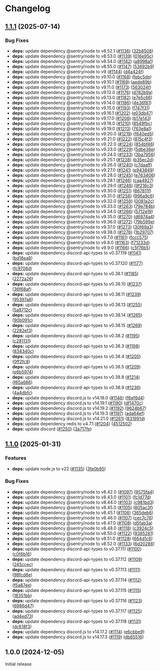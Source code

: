 # Changelog

## [1.1.1](https://github.com/andipaetzold/tttt-discord/compare/v1.1.0...v1.1.1) (2025-07-14)


### Bug Fixes

* **deps:** update dependency @sentry/node to v8.52.1 ([#1136](https://github.com/andipaetzold/tttt-discord/issues/1136)) ([32b8508](https://github.com/andipaetzold/tttt-discord/commit/32b8508a59f6537f9e1ace39f363805d3d571de1))
* **deps:** update dependency @sentry/node to v8.53.0 ([#1139](https://github.com/andipaetzold/tttt-discord/issues/1139)) ([016e95c](https://github.com/andipaetzold/tttt-discord/commit/016e95c1640c5093878f172f7cb478d3464b70bb))
* **deps:** update dependency @sentry/node to v8.54.0 ([#1142](https://github.com/andipaetzold/tttt-discord/issues/1142)) ([a8998a1](https://github.com/andipaetzold/tttt-discord/commit/a8998a107697bb8ceba19b6f2abcfb77084f35b7))
* **deps:** update dependency @sentry/node to v8.55.0 ([#1147](https://github.com/andipaetzold/tttt-discord/issues/1147)) ([53692b9](https://github.com/andipaetzold/tttt-discord/commit/53692b9a9f8d00267a75d4c0ef43691376817a11))
* **deps:** update dependency @sentry/node to v9 ([#1144](https://github.com/andipaetzold/tttt-discord/issues/1144)) ([d4a424f](https://github.com/andipaetzold/tttt-discord/commit/d4a424f1a4b2c17b94db23f5078ed530cfd94a71))
* **deps:** update dependency @sentry/node to v9.10.0 ([#1168](https://github.com/andipaetzold/tttt-discord/issues/1168)) ([febc5de](https://github.com/andipaetzold/tttt-discord/commit/febc5de69758d7a7da226219c4da8ea7f718565a))
* **deps:** update dependency @sentry/node to v9.10.1 ([#1169](https://github.com/andipaetzold/tttt-discord/issues/1169)) ([aede89b](https://github.com/andipaetzold/tttt-discord/commit/aede89bce10f2c35a2ea19f1ae47ed2ba67571bf))
* **deps:** update dependency @sentry/node to v9.11.0 ([#1173](https://github.com/andipaetzold/tttt-discord/issues/1173)) ([563024f](https://github.com/andipaetzold/tttt-discord/commit/563024f47f73bbb77bbd59609fc8c07d8a88fd00))
* **deps:** update dependency @sentry/node to v9.12.0 ([#1176](https://github.com/andipaetzold/tttt-discord/issues/1176)) ([d782b9a](https://github.com/andipaetzold/tttt-discord/commit/d782b9aa22c656053a2b005c0b0d27ed8fff5613))
* **deps:** update dependency @sentry/node to v9.13.0 ([#1182](https://github.com/andipaetzold/tttt-discord/issues/1182)) ([e7e5c66](https://github.com/andipaetzold/tttt-discord/commit/e7e5c663b9f887f4c6475521a2b8b5a0c4946d04))
* **deps:** update dependency @sentry/node to v9.14.0 ([#1186](https://github.com/andipaetzold/tttt-discord/issues/1186)) ([4e36f81](https://github.com/andipaetzold/tttt-discord/commit/4e36f81179643884774cccacf141de60eb20f85b))
* **deps:** update dependency @sentry/node to v9.15.0 ([#1193](https://github.com/andipaetzold/tttt-discord/issues/1193)) ([f747f31](https://github.com/andipaetzold/tttt-discord/commit/f747f319854cd7a3039b1f124bd90d908ac52ed9))
* **deps:** update dependency @sentry/node to v9.16.1 ([#1202](https://github.com/andipaetzold/tttt-discord/issues/1202)) ([e03db47](https://github.com/andipaetzold/tttt-discord/commit/e03db4773f50ff4d7d9e33046b63f6174f32d3ee))
* **deps:** update dependency @sentry/node to v9.17.0 ([#1206](https://github.com/andipaetzold/tttt-discord/issues/1206)) ([b17e143](https://github.com/andipaetzold/tttt-discord/commit/b17e1434af0f964f80afd8dbc6a87169b9f6fd63))
* **deps:** update dependency @sentry/node to v9.18.0 ([#1210](https://github.com/andipaetzold/tttt-discord/issues/1210)) ([8549fbc](https://github.com/andipaetzold/tttt-discord/commit/8549fbcc230851aa906e06ef5e299a01789b71c9))
* **deps:** update dependency @sentry/node to v9.19.0 ([#1213](https://github.com/andipaetzold/tttt-discord/issues/1213)) ([763e8a1](https://github.com/andipaetzold/tttt-discord/commit/763e8a1b3d1e6ec5f60b1a4f22d4edef32b8c3ff))
* **deps:** update dependency @sentry/node to v9.20.0 ([#1219](https://github.com/andipaetzold/tttt-discord/issues/1219)) ([f640ed5](https://github.com/andipaetzold/tttt-discord/commit/f640ed51f1f4045081686467e3aa2f880f0e15d4))
* **deps:** update dependency @sentry/node to v9.21.0 ([#1222](https://github.com/andipaetzold/tttt-discord/issues/1222)) ([815c4f3](https://github.com/andipaetzold/tttt-discord/commit/815c4f312d98333b86fd9d7e88ec4af4b8dec091))
* **deps:** update dependency @sentry/node to v9.22.0 ([#1224](https://github.com/andipaetzold/tttt-discord/issues/1224)) ([854bf46](https://github.com/andipaetzold/tttt-discord/commit/854bf46c5eeeaf85ec03b3a267c5888ba1692ffe))
* **deps:** update dependency @sentry/node to v9.23.0 ([#1229](https://github.com/andipaetzold/tttt-discord/issues/1229)) ([5dbe36e](https://github.com/andipaetzold/tttt-discord/commit/5dbe36e16ac05bfdea8c24cb6f3c60d40af74020))
* **deps:** update dependency @sentry/node to v9.24.0 ([#1233](https://github.com/andipaetzold/tttt-discord/issues/1233)) ([3ba7956](https://github.com/andipaetzold/tttt-discord/commit/3ba7956c65cd96b1d88c75c92071a067a7387a44))
* **deps:** update dependency @sentry/node to v9.25.1 ([#1238](https://github.com/andipaetzold/tttt-discord/issues/1238)) ([b35ec2d](https://github.com/andipaetzold/tttt-discord/commit/b35ec2deff37d61d5b2aa64996d99a2f749e1293))
* **deps:** update dependency @sentry/node to v9.26.0 ([#1240](https://github.com/andipaetzold/tttt-discord/issues/1240)) ([c7daaff](https://github.com/andipaetzold/tttt-discord/commit/c7daaff4686ecede642798dbdbfd13406f896018))
* **deps:** update dependency @sentry/node to v9.27.0 ([#1241](https://github.com/andipaetzold/tttt-discord/issues/1241)) ([e943849](https://github.com/andipaetzold/tttt-discord/commit/e943849ba11861513885db692e1f48cf5ead48b9))
* **deps:** update dependency @sentry/node to v9.28.0 ([#1245](https://github.com/andipaetzold/tttt-discord/issues/1245)) ([e763406](https://github.com/andipaetzold/tttt-discord/commit/e763406efffbefeb97dc64a2ff9080f4f072c40d))
* **deps:** update dependency @sentry/node to v9.28.1 ([#1246](https://github.com/andipaetzold/tttt-discord/issues/1246)) ([caa4927](https://github.com/andipaetzold/tttt-discord/commit/caa4927890d70776683839132f561d703a851c89))
* **deps:** update dependency @sentry/node to v9.29.0 ([#1248](https://github.com/andipaetzold/tttt-discord/issues/1248)) ([9f216c3](https://github.com/andipaetzold/tttt-discord/commit/9f216c342b6ece57ccffa98bd787efbc41004020))
* **deps:** update dependency @sentry/node to v9.30.0 ([#1251](https://github.com/andipaetzold/tttt-discord/issues/1251)) ([867811f](https://github.com/andipaetzold/tttt-discord/commit/867811f7c4fc7d8d578875da193ef4ee4e228ecd))
* **deps:** update dependency @sentry/node to v9.31.0 ([#1256](https://github.com/andipaetzold/tttt-discord/issues/1256)) ([996a9c6](https://github.com/andipaetzold/tttt-discord/commit/996a9c635bad58ca180a212a8052680e0c53f1d0))
* **deps:** update dependency @sentry/node to v9.32.0 ([#1259](https://github.com/andipaetzold/tttt-discord/issues/1259)) ([0081a2c](https://github.com/andipaetzold/tttt-discord/commit/0081a2c11c7d618f136989d7f8e2a5fb642f7392))
* **deps:** update dependency @sentry/node to v9.33.0 ([#1263](https://github.com/andipaetzold/tttt-discord/issues/1263)) ([79e784b](https://github.com/andipaetzold/tttt-discord/commit/79e784bd457175be3c0e23da8595b17dce4e7e61))
* **deps:** update dependency @sentry/node to v9.34.0 ([#1266](https://github.com/andipaetzold/tttt-discord/issues/1266)) ([5712e19](https://github.com/andipaetzold/tttt-discord/commit/5712e197fec629a3f12308333798a2d1e97f431d))
* **deps:** update dependency @sentry/node to v9.35.0 ([#1270](https://github.com/andipaetzold/tttt-discord/issues/1270)) ([d6874a4](https://github.com/andipaetzold/tttt-discord/commit/d6874a443a61b34186436439f2f744520259fac3))
* **deps:** update dependency @sentry/node to v9.36.0 ([#1272](https://github.com/andipaetzold/tttt-discord/issues/1272)) ([79b599e](https://github.com/andipaetzold/tttt-discord/commit/79b599e93196eb52cfcd6cf2befdc3bd2ebd9f68))
* **deps:** update dependency @sentry/node to v9.37.0 ([#1273](https://github.com/andipaetzold/tttt-discord/issues/1273)) ([30f69a3](https://github.com/andipaetzold/tttt-discord/commit/30f69a3361055a1de647afb94d2d3c47335d38ee))
* **deps:** update dependency @sentry/node to v9.38.0 ([#1276](https://github.com/andipaetzold/tttt-discord/issues/1276)) ([1b29707](https://github.com/andipaetzold/tttt-discord/commit/1b297074f97cc855acef3a2681101482d5e99048))
* **deps:** update dependency @sentry/node to v9.7.0 ([#1161](https://github.com/andipaetzold/tttt-discord/issues/1161)) ([fccc575](https://github.com/andipaetzold/tttt-discord/commit/fccc5753b2a778e68b31370bcce174a948510241))
* **deps:** update dependency @sentry/node to v9.8.0 ([#1163](https://github.com/andipaetzold/tttt-discord/issues/1163)) ([f71233d](https://github.com/andipaetzold/tttt-discord/commit/f71233d0a38aab33c3bcea86e5592f029b0af681))
* **deps:** update dependency @sentry/node to v9.9.0 ([#1166](https://github.com/andipaetzold/tttt-discord/issues/1166)) ([c5f76b5](https://github.com/andipaetzold/tttt-discord/commit/c5f76b5ddb087a39bdc41b492d73427698868e9e))
* **deps:** update dependency discord-api-types to v0.37.119 ([#1141](https://github.com/andipaetzold/tttt-discord/issues/1141)) ([bd18ea8](https://github.com/andipaetzold/tttt-discord/commit/bd18ea87b1bdedb7d09aa30d5dcb27f11fd42ce6))
* **deps:** update dependency discord-api-types to v0.37.120 ([#1177](https://github.com/andipaetzold/tttt-discord/issues/1177)) ([fc9708d](https://github.com/andipaetzold/tttt-discord/commit/fc9708d7dd2f0f8eb291e6b37a2e36cf4546d1d2))
* **deps:** update dependency discord-api-types to v0.38.1 ([#1185](https://github.com/andipaetzold/tttt-discord/issues/1185)) ([2272a26](https://github.com/andipaetzold/tttt-discord/commit/2272a26bd16f242e537f63d5305271967cb447da))
* **deps:** update dependency discord-api-types to v0.38.10 ([#1237](https://github.com/andipaetzold/tttt-discord/issues/1237)) ([36f68af](https://github.com/andipaetzold/tttt-discord/commit/36f68afdf49c42fd144f49c13991ebb3034a0987))
* **deps:** update dependency discord-api-types to v0.38.11 ([#1239](https://github.com/andipaetzold/tttt-discord/issues/1239)) ([95397a6](https://github.com/andipaetzold/tttt-discord/commit/95397a62ed4c1c8319b16623c168a97c7d1d504a))
* **deps:** update dependency discord-api-types to v0.38.13 ([#1255](https://github.com/andipaetzold/tttt-discord/issues/1255)) ([5a8712c](https://github.com/andipaetzold/tttt-discord/commit/5a8712caa2ae4aceae15b6b0849043912e6a3798))
* **deps:** update dependency discord-api-types to v0.38.14 ([#1265](https://github.com/andipaetzold/tttt-discord/issues/1265)) ([90b091c](https://github.com/andipaetzold/tttt-discord/commit/90b091c6ff7ef1c4573efb880df021c03f7f2cee))
* **deps:** update dependency discord-api-types to v0.38.15 ([#1269](https://github.com/andipaetzold/tttt-discord/issues/1269)) ([2282ef3](https://github.com/andipaetzold/tttt-discord/commit/2282ef3af89a13702807274b7607108d04adb618))
* **deps:** update dependency discord-api-types to v0.38.2 ([#1195](https://github.com/andipaetzold/tttt-discord/issues/1195)) ([c281131](https://github.com/andipaetzold/tttt-discord/commit/c2811318d5af58c4cc552311564a261ee2918f71))
* **deps:** update dependency discord-api-types to v0.38.3 ([#1198](https://github.com/andipaetzold/tttt-discord/issues/1198)) ([834340c](https://github.com/andipaetzold/tttt-discord/commit/834340c1601bf432580c15b77b36ce9c024a7979))
* **deps:** update dependency discord-api-types to v0.38.4 ([#1205](https://github.com/andipaetzold/tttt-discord/issues/1205)) ([0ff2fc8](https://github.com/andipaetzold/tttt-discord/commit/0ff2fc881adfe1148b30fd39985d3345e8cc36d6))
* **deps:** update dependency discord-api-types to v0.38.5 ([#1209](https://github.com/andipaetzold/tttt-discord/issues/1209)) ([e6b5974](https://github.com/andipaetzold/tttt-discord/commit/e6b59743ce0de961dfbc031ce0d9c90bc6e1dec3))
* **deps:** update dependency discord-api-types to v0.38.8 ([#1214](https://github.com/andipaetzold/tttt-discord/issues/1214)) ([f65a686](https://github.com/andipaetzold/tttt-discord/commit/f65a686af0dac9b8d0935cdf310ce4633dead8cd))
* **deps:** update dependency discord-api-types to v0.38.9 ([#1236](https://github.com/andipaetzold/tttt-discord/issues/1236)) ([4a4dbfc](https://github.com/andipaetzold/tttt-discord/commit/4a4dbfcd35112156243038a358f2283f0ec09187))
* **deps:** update dependency discord.js to v14.18.0 ([#1146](https://github.com/andipaetzold/tttt-discord/issues/1146)) ([f6ef6d4](https://github.com/andipaetzold/tttt-discord/commit/f6ef6d44763244b5b4cfbe7f12944e485a83d05b))
* **deps:** update dependency discord.js to v14.19.1 ([#1190](https://github.com/andipaetzold/tttt-discord/issues/1190)) ([df1470c](https://github.com/andipaetzold/tttt-discord/commit/df1470c13fb60bf301b4597ca427c9b562b189bc))
* **deps:** update dependency discord.js to v14.19.2 ([#1192](https://github.com/andipaetzold/tttt-discord/issues/1192)) ([9624b67](https://github.com/andipaetzold/tttt-discord/commit/9624b67fbd4a1c4f245b1ec7bd5a404e74f42d7b))
* **deps:** update dependency discord.js to v14.19.3 ([#1197](https://github.com/andipaetzold/tttt-discord/issues/1197)) ([ada64ef](https://github.com/andipaetzold/tttt-discord/commit/ada64ef368bb3437b25e8a618e03a6c3a80aa119))
* **deps:** update dependency discord.js to v14.21.0 ([#1261](https://github.com/andipaetzold/tttt-discord/issues/1261)) ([831991d](https://github.com/andipaetzold/tttt-discord/commit/831991d85056617f42ec0e01c2878d2b4fecd572))
* **deps:** update dependency redis to v4.7.1 ([#1204](https://github.com/andipaetzold/tttt-discord/issues/1204)) ([4512502](https://github.com/andipaetzold/tttt-discord/commit/45125025b212d12071db815039a8917d5e9a334e))
* **deps:** update discord ([#1250](https://github.com/andipaetzold/tttt-discord/issues/1250)) ([3a717fe](https://github.com/andipaetzold/tttt-discord/commit/3a717fe4d8c8917978052b38982a4a80ab8fd984))

## [1.1.0](https://github.com/andipaetzold/tttt-discord/compare/v1.0.0...v1.1.0) (2025-01-31)


### Features

* **deps:** update node.js to v22 ([#1135](https://github.com/andipaetzold/tttt-discord/issues/1135)) ([3fe0b95](https://github.com/andipaetzold/tttt-discord/commit/3fe0b9536e6156103359f5e0b1756a5716288e24))


### Bug Fixes

* **deps:** update dependency @sentry/node to v8.42.0 ([#1097](https://github.com/andipaetzold/tttt-discord/issues/1097)) ([9575fa4](https://github.com/andipaetzold/tttt-discord/commit/9575fa468d1147ca49a43965aa7ff4256cd8fc0f))
* **deps:** update dependency @sentry/node to v8.43.0 ([#1101](https://github.com/andipaetzold/tttt-discord/issues/1101)) ([fc1d77d](https://github.com/andipaetzold/tttt-discord/commit/fc1d77d368308b0156b93255c00e43e7f440ef1e))
* **deps:** update dependency @sentry/node to v8.44.0 ([#1103](https://github.com/andipaetzold/tttt-discord/issues/1103)) ([c981bd3](https://github.com/andipaetzold/tttt-discord/commit/c981bd3346fc2a5bc946ebccc3003add22ab7b3f))
* **deps:** update dependency @sentry/node to v8.45.0 ([#1105](https://github.com/andipaetzold/tttt-discord/issues/1105)) ([805ac3f](https://github.com/andipaetzold/tttt-discord/commit/805ac3fda88df05b3545c344e592f4659e0db5cc))
* **deps:** update dependency @sentry/node to v8.45.1 ([#1106](https://github.com/andipaetzold/tttt-discord/issues/1106)) ([365deb6](https://github.com/andipaetzold/tttt-discord/commit/365deb6c0ae9f32643d35410fcaf0095519598e5))
* **deps:** update dependency @sentry/node to v8.46.0 ([#1107](https://github.com/andipaetzold/tttt-discord/issues/1107)) ([cec7c76](https://github.com/andipaetzold/tttt-discord/commit/cec7c765182973dfeef4acab6390533d4b313c03))
* **deps:** update dependency @sentry/node to v8.47.0 ([#1108](https://github.com/andipaetzold/tttt-discord/issues/1108)) ([d5fab3a](https://github.com/andipaetzold/tttt-discord/commit/d5fab3ad04dbee062fb798f490c3da30f22602ca))
* **deps:** update dependency @sentry/node to v8.48.0 ([#1118](https://github.com/andipaetzold/tttt-discord/issues/1118)) ([c3924c5](https://github.com/andipaetzold/tttt-discord/commit/c3924c534f25e503359c72c9a579ffe4e078381f))
* **deps:** update dependency @sentry/node to v8.50.0 ([#1122](https://github.com/andipaetzold/tttt-discord/issues/1122)) ([9385281](https://github.com/andipaetzold/tttt-discord/commit/9385281f68d2056c9435d8804cd1fb73f2fd2985))
* **deps:** update dependency @sentry/node to v8.51.0 ([#1128](https://github.com/andipaetzold/tttt-discord/issues/1128)) ([664d1c6](https://github.com/andipaetzold/tttt-discord/commit/664d1c6dfea390cb72e4591a56b7b324d5d1f311))
* **deps:** update dependency @sentry/node to v8.52.0 ([#1133](https://github.com/andipaetzold/tttt-discord/issues/1133)) ([6d20288](https://github.com/andipaetzold/tttt-discord/commit/6d202886b06121b26f1b9e13dfe49dd6e875b68b))
* **deps:** update dependency discord-api-types to v0.37.111 ([#1100](https://github.com/andipaetzold/tttt-discord/issues/1100)) ([c0f6b16](https://github.com/andipaetzold/tttt-discord/commit/c0f6b16be9fed0ed569f9d31f2e1a8de8e64e503))
* **deps:** update dependency discord-api-types to v0.37.112 ([#1109](https://github.com/andipaetzold/tttt-discord/issues/1109)) ([245ccec](https://github.com/andipaetzold/tttt-discord/commit/245ccec4f9d489c6730da0602eefe334ddc3e2a5))
* **deps:** update dependency discord-api-types to v0.37.113 ([#1111](https://github.com/andipaetzold/tttt-discord/issues/1111)) ([98fcd8e](https://github.com/andipaetzold/tttt-discord/commit/98fcd8ebcbea793a02da78a3089e8e762cec9de7))
* **deps:** update dependency discord-api-types to v0.37.114 ([#1112](https://github.com/andipaetzold/tttt-discord/issues/1112)) ([f5a87ee](https://github.com/andipaetzold/tttt-discord/commit/f5a87ee6ef4ca33b50d965c3bc694f996ecafcce))
* **deps:** update dependency discord-api-types to v0.37.115 ([#1115](https://github.com/andipaetzold/tttt-discord/issues/1115)) ([18351bb](https://github.com/andipaetzold/tttt-discord/commit/18351bb1bfd2d2ca70df5b2dec5c72ca2f04f76b))
* **deps:** update dependency discord-api-types to v0.37.116 ([#1123](https://github.com/andipaetzold/tttt-discord/issues/1123)) ([6986d47](https://github.com/andipaetzold/tttt-discord/commit/6986d4782e9332e2b229b47a808df51b4127ed4d))
* **deps:** update dependency discord-api-types to v0.37.117 ([#1125](https://github.com/andipaetzold/tttt-discord/issues/1125)) ([ad4ed73](https://github.com/andipaetzold/tttt-discord/commit/ad4ed739826ca882c5684f4c25014db68b2a1408))
* **deps:** update dependency discord-api-types to v0.37.118 ([#1131](https://github.com/andipaetzold/tttt-discord/issues/1131)) ([dc618f3](https://github.com/andipaetzold/tttt-discord/commit/dc618f3b324b4c0075fc8ffebe418961c8a43dbc))
* **deps:** update dependency discord.js to v14.17.2 ([#1114](https://github.com/andipaetzold/tttt-discord/issues/1114)) ([e6cbbe9](https://github.com/andipaetzold/tttt-discord/commit/e6cbbe96957fc90cf5e69ad7d28609469e243928))
* **deps:** update dependency discord.js to v14.17.3 ([#1119](https://github.com/andipaetzold/tttt-discord/issues/1119)) ([db65516](https://github.com/andipaetzold/tttt-discord/commit/db65516d5eb8ea475a4b2ac0e5ff6eeb1dbb8f45))

## 1.0.0 (2024-12-05)

Initial release
